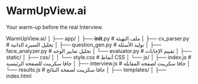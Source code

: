 # WarmUpView.ai
Your warm-up before the real Interview.

WarmUpView.ai/
│
├── app/
│   ├── __init__.py         # ملف التهيئة
│   ├── cv_parser.py        # تحليل السيرة الذاتية
│   ├── question_gen.py     # توليد الأسئلة
│   ├── face_analyzer.py    # تحليل تعابير الوجه
│   └── evaluator.py        # تقييم الإجابات
│
├── static/
│   ├── css/
│   │   └── style.css       # أنماط CSS
│   └── js/
│       ├── index.js        # جافا سكريبت للصفحة الرئيسية
│       ├── interview.js    # جافا سكريبت لصفحة المقابلة
│       └── results.js      # جافا سكريبت لصفحة النتائج
│
├── templates/
│   ├── index.html
